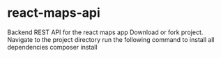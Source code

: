 # react-maps-api
Backend REST API for the react maps app
Download or fork project.
Navigate to  the project directory
run the following command to install all dependencies
composer install
